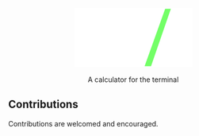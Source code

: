 <div align="center">
    <img src="./assets/logo.svg" size="300px"></img>
    <p>A calculator for the terminal</p>
</div>

## Contributions

Contributions are welcomed and encouraged.
